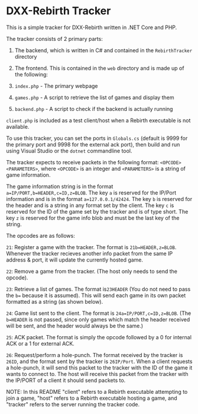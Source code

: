 # DXX-Rebirth Tracker
This is a simple tracker for DXX-Rebirth written in .NET Core and PHP.

The tracker consists of 2 primary parts:

1. The backend, which is written in C# and contained in the `RebirthTracker` directory

2. The frontend. This is contained in the `web` directory and is made up of the following:
  1. `index.php` - The primary webpage
  2. `games.php` - A script to retrieve the list of games and display them
  3. `backend.php` - A script to check if the backend is actually running

`client.php` is included as a test client/host when a Rebirth executable is not available.

To use this tracker, you can set the ports in `Globals.cs` (default is 9999 for the primary port and 9998 for the external ack port), then build and run using Visual Studio or the `dotnet` commandline tool.

The tracker expects to receive packets in the following format: `<OPCODE><PARAMETERS>`, where `<OPCODE>` is an integer and `<PARAMETERS>` is a string of game information.

The game information string is in the format `a=IP/PORT,b=HEADER,c=ID,z=BLOB`. The key `a` is reserved for the IP/Port information and is in the format `a=127.0.0.1/42424`. The key `b` is reserved for the header and is a string in any format set by the client. The key `c` is reserved for the ID of the game set by the tracker and is of type short. The key `z` is reserved for the game info blob and must be the last key of the string.

The opcodes are as follows:

  `21`: Register a game with the tracker. The format is `21b=HEADER,z=BLOB`. Whenever the tracker recieves another info packet from the same IP address & port, it will update the currently hosted game.

  `22`: Remove a game from the tracker. (The host only needs to send the opcode).

  `23`: Retrieve a list of games. The format is`23HEADER` (You do not need to pass the `b=` because it is assumed). This will send each game in its own packet formatted as a string (as shown below).
  
  `24`: Game list sent to the client. The format is `24a=IP/PORT,c=ID,z=BLOB`. (The `b=HEADER` is not passed, since only games which match the header received will be sent, and the header would always be the same.)

  `25`: ACK packet. The format is simply the opcode followed by a 0 for internal ACK or a 1 for external ACK.

  `26`: Request/perform a hole-punch. The format received by the tracker is `26ID`, and the format sent by the tracker is `26IP/Port`. When a client requests a hole-punch, it will send this packet to the tracker with the ID of the game it wants to connect to. The host will receive this packet from the tracker with the IP/PORT of a client it should send packets to.
  
  NOTE: In this README "client" refers to a Rebirth executable attempting to join a game, "host" refers to a Rebirth executable hosting a game, and "tracker" refers to the server running the tracker code.
